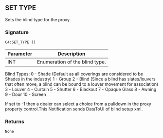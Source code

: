 ## SET TYPE

Sets the blind type for the proxy.


### Signature

`C4:SET_TYPE ()`


| Parameter | Description |
| --- | --- |
| INT | Enumeration of the blind  type. |

Blind Types:
0 - Shade (Default as all coverings are considered to be Shades in the industry)
1 - Group
2 - Blind (Since a blind has slates/louvers that often move, a blind can be bound to a louver movement for association)
3 - Louver
4 - Curtain
5 - Shutter
6 - Blackout
7 - Opaque Glass
8 - Awning
9 - Door
10 - Screen

If set to -1 then a dealer can select a choice from a pulldown in the proxy property control.This Notification sends DataToUI of blind setup xml.


### Returns

`None`

